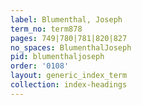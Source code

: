 ```yaml
---
label: Blumenthal, Joseph
term_no: term878
pages: 749|780|781|820|827
no_spaces: BlumenthalJoseph
pid: blumenthaljoseph
order: '0108'
layout: generic_index_term
collection: index-headings
---
```

